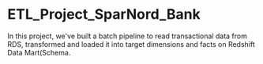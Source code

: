 # ETL_Project_SparNord_Bank
In this project, we've built a batch pipeline to read transactional data from RDS, transformed and loaded it into target dimensions and facts on Redshift Data Mart(Schema.
